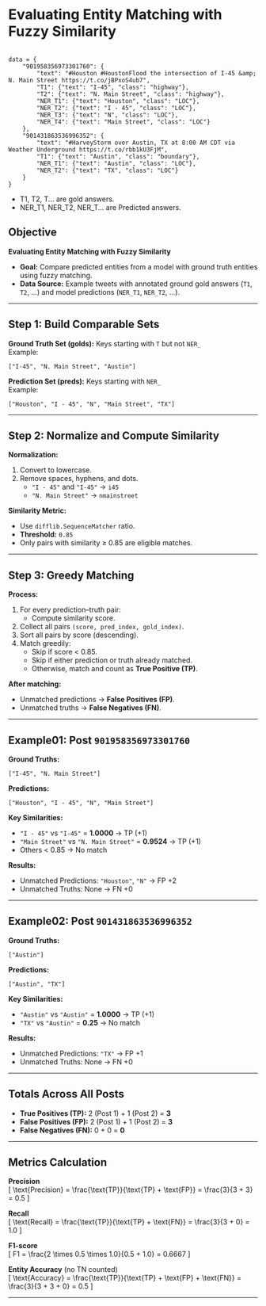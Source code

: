 # Evaluating Entity Matching with Fuzzy Similarity

```text

data = { 
    "901958356973301760": {
        "text": "#Houston #HoustonFlood the intersection of I-45 &amp; N. Main Street https://t.co/jBPxoS4ub7",
        "T1": {"text": "I-45", "class": "highway"},
        "T2": {"text": "N. Main Street", "class": "highway"},
        "NER_T1": {"text": "Houston", "class": "LOC"},
        "NER_T2": {"text": "I - 45", "class": "LOC"},
        "NER_T3": {"text": "N", "class": "LOC"},
        "NER_T4": {"text": "Main Street", "class": "LOC"}
    },
    "901431863536996352": {
        "text": "#HarveyStorm over Austin, TX at 8:00 AM CDT via Weather Underground https://t.co/rbb1kU3FjM",
        "T1": {"text": "Austin", "class": "boundary"},
        "NER_T1": {"text": "Austin", "class": "LOC"},
        "NER_T2": {"text": "TX", "class": "LOC"}
    }
}

```

* T1, T2, T... are gold answers.
* NER_T1, NER_T2, NER_T... are Predicted answers.

## Objective

**Evaluating Entity Matching with Fuzzy Similarity**

- **Goal:** Compare predicted entities from a model with ground truth entities using fuzzy matching.
- **Data Source:** Example tweets with annotated ground gold answers (`T1`, `T2`, …) and model predictions (`NER_T1`, `NER_T2`, …).

---

## Step 1: Build Comparable Sets

**Ground Truth Set (golds):** Keys starting with `T` but not `NER_`  
Example:  
```text
["I-45", "N. Main Street", "Austin"]
```

**Prediction Set (preds):** Keys starting with `NER_`  
Example:  
```text
["Houston", "I - 45", "N", "Main Street", "TX"]
```

---

## Step 2: Normalize and Compute Similarity

**Normalization:**
1. Convert to lowercase.
2. Remove spaces, hyphens, and dots.  
   - `"I - 45"` and `"I-45"` → `i45`
   - `"N. Main Street"` → `nmainstreet`

**Similarity Metric:**
- Use `difflib.SequenceMatcher` ratio.
- **Threshold:** `0.85`
- Only pairs with similarity ≥ 0.85 are eligible matches.

---

## Step 3: Greedy Matching

**Process:**
1. For every prediction–truth pair:  
   - Compute similarity score.
2. Collect all pairs `(score, pred_index, gold_index)`.
3. Sort all pairs by score (descending).
4. Match greedily:  
   - Skip if score < 0.85.  
   - Skip if either prediction or truth already matched.  
   - Otherwise, match and count as **True Positive (TP)**.

**After matching:**
- Unmatched predictions → **False Positives (FP)**.
- Unmatched truths → **False Negatives (FN)**.

---

## Example01: Post `901958356973301760`

**Ground Truths:**  
```text
["I-45", "N. Main Street"]
```

**Predictions:**  
```text
["Houston", "I - 45", "N", "Main Street"]
```

**Key Similarities:**
- `"I - 45"` vs `"I-45"` = **1.0000** → TP (+1)
- `"Main Street"` vs `"N. Main Street"` = **0.9524** → TP (+1)
- Others < 0.85 → No match

**Results:**
- Unmatched Predictions: `"Houston"`, `"N"` → FP +2
- Unmatched Truths: None → FN +0

---

## Example02: Post `901431863536996352`

**Ground Truths:**  
```text
["Austin"]
```

**Predictions:**  
```text
["Austin", "TX"]
```

**Key Similarities:**
- `"Austin"` vs `"Austin"` = **1.0000** → TP (+1)
- `"TX"` vs `"Austin"` = **0.25** → No match

**Results:**
- Unmatched Predictions: `"TX"` → FP +1
- Unmatched Truths: None → FN +0

---

## Totals Across All Posts

- **True Positives (TP):** 2 (Post 1) + 1 (Post 2) = **3**
- **False Positives (FP):** 2 (Post 1) + 1 (Post 2) = **3**
- **False Negatives (FN):** 0 + 0 = **0**

---

## Metrics Calculation

**Precision**  
\[
\text{Precision} = \frac{\text{TP}}{\text{TP} + \text{FP}} = \frac{3}{3 + 3} = 0.5
\]

**Recall**  
\[
\text{Recall} = \frac{\text{TP}}{\text{TP} + \text{FN}} = \frac{3}{3 + 0} = 1.0
\]

**F1-score**  
\[
F1 = \frac{2 \times 0.5 \times 1.0}{0.5 + 1.0} = 0.6667
\]

**Entity Accuracy** (no TN counted)  
\[
\text{Accuracy} = \frac{\text{TP}}{\text{TP} + \text{FP} + \text{FN}} = \frac{3}{3 + 3 + 0} = 0.5
\]

---
